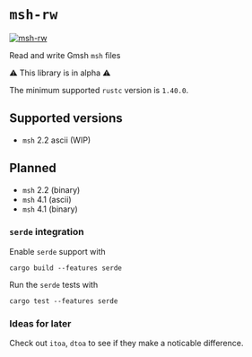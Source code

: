 # `msh-rw`
[![msh-rw](https://docs.rs/msh-rw/badge.svg)](https://docs.rs/msh-rw/)

Read and write Gmsh `msh` files

⚠️ This library is in alpha ⚠️

The minimum supported `rustc` version is `1.40.0`.

## Supported versions
* `msh` 2.2 ascii (WIP)

## Planned
* `msh` 2.2 (binary)
* `msh` 4.1 (ascii)
* `msh` 4.1 (binary)

### `serde` integration 
Enable `serde` support with

`cargo build --features serde`

Run the `serde` tests with 

`cargo test --features serde`

### Ideas for later
Check out `itoa`, `dtoa` to see if they make a noticable difference. 
